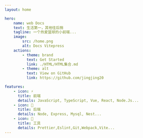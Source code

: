 ```yaml
---
layout: home

hero:
    name: web Docs
    text: 生活第一，其他往后捎
    tagline: 一个热爱篮球的小前端...
    image:
        src: /home.png
        alt: Docs Vitepress
    actions:
        - theme: brand
          text: Get Started
          link: ./HTML/HTML集合.md
        - theme: alt
          text: View on GitHub
          link: https://github.com/jingjing20

features:
    - icon: ⚡️
      title: 前端
      details: JavaScript, TypeScript, Vue, React, Node.Js...
    - icon: 🖖
      title: 后端
      details: Node, Express, Mysql, Nest...
    - icon: 🔧
      title: 工具
      details: Prettier,Eslint,Git,Webpack,Vite...
---
```


<style>
  :root {
  --vp-home-hero-name-color: transparent;
  --vp-home-hero-name-background: -webkit-linear-gradient(120deg, #bd34fe, #41d1ff);
}
</style>
